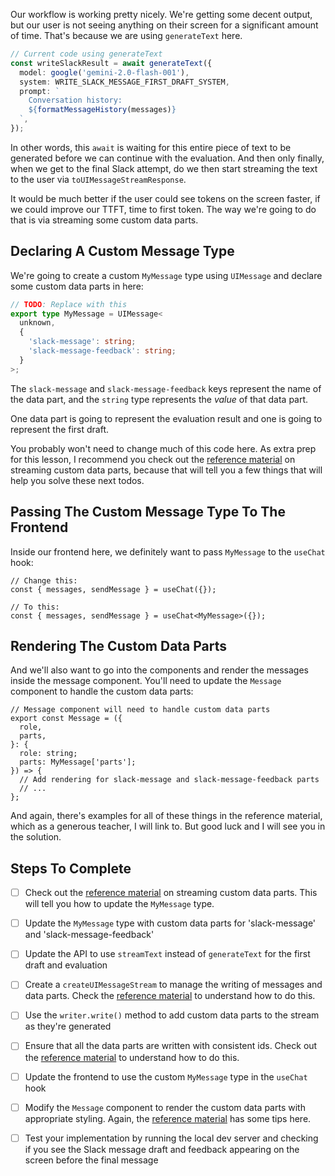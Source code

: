 Our workflow is working pretty nicely. We're getting some decent output, but our user is not seeing anything on their screen for a significant amount of time. That's because we are using `generateText` here.

```ts
// Current code using generateText
const writeSlackResult = await generateText({
  model: google('gemini-2.0-flash-001'),
  system: WRITE_SLACK_MESSAGE_FIRST_DRAFT_SYSTEM,
  prompt: `
    Conversation history:
    ${formatMessageHistory(messages)}
  `,
});
```

In other words, this `await` is waiting for this entire piece of text to be generated before we can continue with the evaluation. And then only finally, when we get to the final Slack attempt, do we then start streaming the text to the user via `toUIMessageStreamResponse`.

It would be much better if the user could see tokens on the screen faster, if we could improve our TTFT, time to first token. The way we're going to do that is via streaming some custom data parts.

## Declaring A Custom Message Type

We're going to create a custom `MyMessage` type using `UIMessage` and declare some custom data parts in here:

```ts
// TODO: Replace with this
export type MyMessage = UIMessage<
  unknown,
  {
    'slack-message': string;
    'slack-message-feedback': string;
  }
>;
```

The `slack-message` and `slack-message-feedback` keys represent the name of the data part, and the `string` type represents the _value_ of that data part.

One data part is going to represent the evaluation result and one is going to represent the first draft.

You probably won't need to change much of this code here. As extra prep for this lesson, I recommend you check out the [reference material](/exercises/99-reference/99.2-custom-data-parts-streaming/explainer/readme.md) on streaming custom data parts, because that will tell you a few things that will help you solve these next todos.

## Passing The Custom Message Type To The Frontend

Inside our frontend here, we definitely want to pass `MyMessage` to the `useChat` hook:

```tsx
// Change this:
const { messages, sendMessage } = useChat({});

// To this:
const { messages, sendMessage } = useChat<MyMessage>({});
```

## Rendering The Custom Data Parts

And we'll also want to go into the components and render the messages inside the message component. You'll need to update the `Message` component to handle the custom data parts:

```tsx
// Message component will need to handle custom data parts
export const Message = ({
  role,
  parts,
}: {
  role: string;
  parts: MyMessage['parts'];
}) => {
  // Add rendering for slack-message and slack-message-feedback parts
  // ...
};
```

And again, there's examples for all of these things in the reference material, which as a generous teacher, I will link to. But good luck and I will see you in the solution.

## Steps To Complete

- [ ] Check out the [reference material](/exercises/99-reference/99.2-custom-data-parts-streaming/explainer/readme.md) on streaming custom data parts. This will tell you how to update the `MyMessage` type.

- [ ] Update the `MyMessage` type with custom data parts for 'slack-message' and 'slack-message-feedback'

- [ ] Update the API to use `streamText` instead of `generateText` for the first draft and evaluation

- [ ] Create a `createUIMessageStream` to manage the writing of messages and data parts. Check the [reference material](/exercises/99-reference/99.3-custom-data-parts-stream-to-frontend/explainer/readme.md) to understand how to do this.

- [ ] Use the `writer.write()` method to add custom data parts to the stream as they're generated

- [ ] Ensure that all the data parts are written with consistent ids. Check out the [reference material](/exercises/99-reference/99.4-custom-data-parts-id-reconciliation/explainer/readme.md) to understand how to do this.

- [ ] Update the frontend to use the custom `MyMessage` type in the `useChat` hook

- [ ] Modify the `Message` component to render the custom data parts with appropriate styling. Again, the [reference material](/exercises/99-reference/99.3-custom-data-parts-stream-to-frontend/explainer/readme.md) has some tips here.

- [ ] Test your implementation by running the local dev server and checking if you see the Slack message draft and feedback appearing on the screen before the final message
